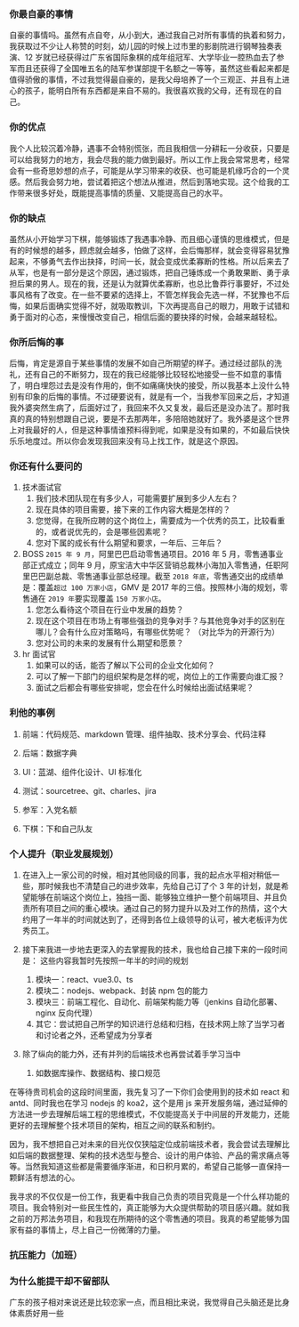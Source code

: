 ### 你最自豪的事情

自豪的事情吗。虽然有点自夸，从小到大，通过我自己对所有事情的执着和努力，我获取过不少让人称赞的时刻，幼儿园的时候上过市里的影剧院进行钢琴独奏表演、12 岁就已经获得过广东省国际象棋的成年组冠军、大学毕业一腔热血去了参军而且还获得了全国唯五名的陆军参谋部提干名额之一等等，虽然这些看起来都是值得骄傲的事情，不过我觉得最自豪的，是我父母培养了一个三观正、并且有上进心的孩子，能明白所有东西都是来自不易的。我很喜欢我的父母，还有现在的自己。

### 你的优点

我个人比较沉着冷静，遇事不会特别慌张，而且我相信一分耕耘一分收获，只要是可以给我努力的地方，我会尽我的能力做到最好。所以工作上我会常常思考，经常会有一些奇思妙想的点子，可能是从学习带来的收获、也可能是机缘巧合的一个灵感。然后我会努力地，尝试着把这个想法从推进，然后到落地实现。这个给我的工作带来很多好处，既能提高事情的质量、又能提高自己的水平。

### 你的缺点

虽然从小开始学习下棋，能够锻炼了我遇事冷静、而且细心谨慎的思维模式，但是有的时候想的越多，顾虑就会越多，怕做了这样，会后悔那样，就会变得容易犹豫起来，不够勇气去作出抉择，时间一长，就会变成优柔寡断的性格。所以后来去了从军，也是有一部分是这个原因，通过锻炼，把自己锤炼成一个勇敢果断、勇于承担后果的男人。现在的我，还是认为就算优柔寡断，也总比鲁莽行事要好，不过处事风格有了改变。在一些不要紧的选择上，不管怎样我会先选一样，不犹豫也不后悔，如果后面确实觉得不好，就吸取教训，下次再提高自己的眼力，用敢于试错和勇于面对的心态，来慢慢改变自己，相信后面的要抉择的时候，会越来越轻松。

### 你所后悔的事

后悔，肯定是源自于某些事情的发展不如自己所期望的样子。通过经过部队的洗礼，还有自己的不断努力，现在的我已经能够比较轻松地接受一些不如意的事情了，明白埋怨过去是没有作用的，倒不如痛痛快快的接受，所以我基本上没什么特别有印象的后悔的事情。不过硬要说有，就是有一个，当我参军回来之后，才知道我外婆突然生病了，后面好过了，我回来不久又复发，最后还是没办法了。那时我真的真的特别想跟自己说，要是不去那两年，多陪陪她就好了。我外婆是这个世界上对我最好的人，但是这种事情谁预料得到呢，如果是没有如果的，不如最后快快乐乐地度过。所以你会发现我回来没有马上找工作，就是这个原因。

### 你还有什么要问的

1.  技术面试官
    1.  我们技术团队现在有多少人，可能需要扩展到多少人左右？
    2.  现在具体的项目需要，接下来的工作内容大概是怎样的？
    3.  您觉得，在我所应聘的这个岗位上，需要成为一个优秀的员工，比较看重的，或者说优先的，会是哪些因素呢？
    4.  您对下属的成长有什么期望和要求，一年后、三年后？
2.  BOSS
    `2015 年 9 月`，阿里巴巴启动零售通项目。2016 年 5 月，零售通事业部正式成立；同年 9 月，原宝洁大中华区营销总裁林小海加入零售通，任职阿里巴巴副总裁、零售通事业部总经理。截至 `2018 年底`，零售通交出的成绩单是：覆盖`超过 100 万家小店`，GMV 是 2017 年的三倍。按照林小海的规划，零售通在 `2019 年`要实现覆盖 `150 万家小店`。
    1.  您怎么看待这个项目在行业中发展的趋势？
    2.  现在这个项目在市场上有哪些强劲的竞争对手？与其他竞争对手的区别在哪儿？会有什么应对策略吗，有哪些优势呢？
        （对比华为的开源行为）
    3.  您对公司的未来的发展有什么期望和愿景？
3.  hr 面试官
    1.  如果可以的话，能否了解以下公司的企业文化如何？
    2.  可以了解一下部门的组织架构是怎样的呢，岗位上的工作需要向谁汇报？
    3.  面试之后都会有哪些安排呢，您会在什么时候给出面试结果呢？

### 利他的事例

1.  前端：代码规范、markdown 管理、组件抽取、技术分享会、代码注释
2.  后端：数据字典
3.  UI：蓝湖、组件化设计、UI 标准化
4.  测试：sourcetree、git、charles、jira

5.  参军：入党名额
6.  下棋：下和自己队友

### 个人提升（职业发展规划）

1.  在进入上一家公司的时候，相对其他同级的同事，我的起点水平相对稍低一些，那时候我也不清楚自己的进步效率，先给自己订了个 3 年的计划，就是希望能够在前端这个岗位上，独挡一面、能够独立维护一整个前端项目、并且负责所有项目之间的重心模块。通过自己的努力提升以及对工作的热情，这个大约用了一年半的时间就达到了，还得到各位上级领导的认可，被大老板评为优秀员工。

2.  接下来我进一步地去更深入的去掌握我的技术，我也给自己接下来的一段时间是：
    这些内容我暂时先按照一年半的时间的规划

    1.  模块一：react、vue3.0、ts
    2.  模块二：nodejs、webpack、封装 npm 包的能力
    3.  模块三：前端工程化、自动化、前端架构能力等（jenkins 自动化部署、nginx 反向代理）
    4.  其它：尝试把自己所学的知识进行总结和归档，在技术网上除了当学习者和讨论者之外，还希望成为分享者

3.  除了纵向的能力外，还有并列的后端技术也再尝试着手学习当中
    1.  如数据库操作、数据结构、接口规范

在等待贵司机会的这段时间里面，我先复习了一下你们会使用到的技术如 react 和 antd、同时我也在学习 nodejs 的 koa2，这个是用 js 来开发服务端，通过延伸的方法进一步去理解后端工程的思维模式，不仅能提高关于中间层的开发能力，还能更好的去理解整个技术项目的架构，相互之间的联系和制约。

因为，我不想把自己对未来的目光仅仅狭隘定位成前端技术者，我会尝试去理解比如后端的数据整理、架构的技术选型与整合、设计的用户体验、产品的需求痛点等等。当然我知道这些都是需要循序渐进，和日积月累的，希望自己能够一直保持一颗鲜活有想法的心。

我寻求的不仅仅是一份工作，我更看中我自己负责的项目究竟是一个什么样功能的项目。我会特别对一些民生性的，真正能够为大众提供帮助的项目感兴趣。就如我之前的万邦法务项目，和我现在所期待的这个零售通的项目。我真的希望能够为国家有益的事情上，尽上自己一份微薄的力量。

### 抗压能力（加班）

### 为什么能提干却不留部队

广东的孩子相对来说还是比较恋家一点，而且相比来说，我觉得自己头脑还是比身体素质好用一些
